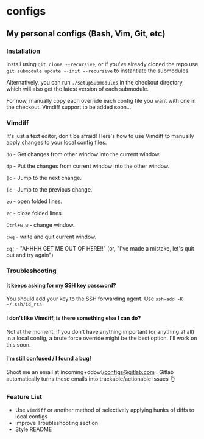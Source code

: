 # configs
## My personal configs (Bash, Vim, Git, etc)

### Installation
Install using `git clone --recursive`, or if you've already cloned the repo use `git submodule update --init --recursive` to instantiate the submodules.

Alternatively, you can run `./setupSubmodules` in the checkout directory, which will also get the latest version of each submodule.

For now, manually copy each override each config file you want with one in the checkout. Vimdiff support to be added soon...

### Vimdiff
It's just a text editor, don't be afraid! Here's how to use Vimdiff to manually apply changes to your local config files.

`do` - Get changes from other window into the current window.

`dp` - Put the changes from current window into the other window.

`]c` - Jump to the next change.

`[c` - Jump to the previous change.

`zo` - open folded lines.

`zc` - close folded lines.

`Ctrl+w,w` - change window.

`:wq` - write and quit current window.

`:q!` - "AHHHH GET ME OUT OF HERE!!" (or, "I've made a mistake, let's quit out and try again")

### Troubleshooting

#### It keeps asking for my SSH key password?
You should add your key to the SSH forwarding agent. Use `ssh-add -K ~/.ssh/id_rsa`

#### I don't like Vimdiff, is there something else I can do?
Not at the moment. If you don't have anything important (or anything at all) in a local config, a brute force override might be the best option. I'll work on this soon.

#### I'm still confused / I found a bug!
Shoot me an email at incoming+ddowl/configs@gitlab.com . Gitlab automatically turns these emails into trackable/actionable issues :ok_hand:

### Feature List

- Use `vimdiff` or another method of selectively applying hunks of diffs to local configs
- Improve Troubleshooting section
- Style README
